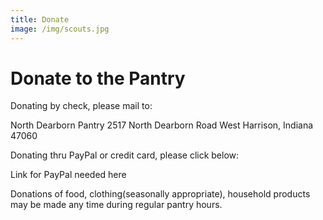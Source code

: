 ```yaml
---
title: Donate
image: /img/scouts.jpg
---
```

# Donate to the Pantry

Donating by check, please mail to:

North Dearborn Pantry 2517 North Dearborn Road West Harrison, Indiana 47060

Donating thru PayPal or credit card, please click below:

Link for PayPal needed here

Donations of food, clothing(seasonally appropriate), household products may be made any time during regular pantry hours.
